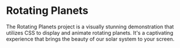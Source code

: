 # Rotating Planets

The Rotating Planets project is a visually stunning demonstration that utilizes CSS to display and animate rotating planets. It's a captivating experience that brings the beauty of our solar system to your screen.

